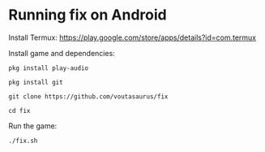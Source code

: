 # Running fix on Android

Install Termux: https://play.google.com/store/apps/details?id=com.termux

Install game and dependencies:
```
pkg install play-audio

pkg install git

git clone https://github.com/voutasaurus/fix

cd fix
```

Run the game:

	./fix.sh
